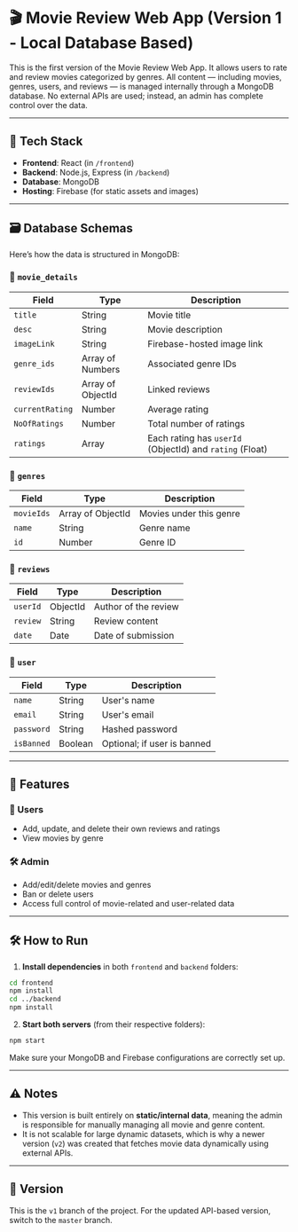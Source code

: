 
# 🎬 Movie Review Web App (Version 1 - Local Database Based)

This is the first version of the Movie Review Web App. It allows users to rate and review movies categorized by genres. All content — including movies, genres, users, and reviews — is managed internally through a MongoDB database. No external APIs are used; instead, an admin has complete control over the data.

---

## 🚀 Tech Stack

- **Frontend**: React (in `/frontend`)
- **Backend**: Node.js, Express (in `/backend`)
- **Database**: MongoDB
- **Hosting**: Firebase (for static assets and images)

---

## 🗃️ Database Schemas

Here’s how the data is structured in MongoDB:

### 🔹 `movie_details`
| Field         | Type              | Description                                |
|---------------|-------------------|--------------------------------------------|
| `title`       | String            | Movie title                                 |
| `desc`        | String            | Movie description                           |
| `imageLink`   | String            | Firebase-hosted image link                  |
| `genre_ids`   | Array of Numbers  | Associated genre IDs                        |
| `reviewIds`   | Array of ObjectId | Linked reviews                              |
| `currentRating`| Number           | Average rating                              |
| `NoOfRatings` | Number            | Total number of ratings                     |
| `ratings`     | Array             | Each rating has `userId` (ObjectId) and `rating` (Float) |

### 🔹 `genres`
| Field      | Type              | Description              |
|------------|-------------------|--------------------------|
| `movieIds` | Array of ObjectId | Movies under this genre  |
| `name`     | String            | Genre name               |
| `id`       | Number            | Genre ID                 |

### 🔹 `reviews`
| Field    | Type       | Description         |
|----------|------------|---------------------|
| `userId` | ObjectId   | Author of the review|
| `review` | String     | Review content      |
| `date`   | Date       | Date of submission  |

### 🔹 `user`
| Field      | Type      | Description                |
|------------|-----------|----------------------------|
| `name`     | String    | User's name                |
| `email`    | String    | User's email               |
| `password` | String    | Hashed password            |
| `isBanned` | Boolean   | Optional; if user is banned|

---

## 🧩 Features

### 👤 Users
- Add, update, and delete their own reviews and ratings
- View movies by genre

### 🛠️ Admin
- Add/edit/delete movies and genres
- Ban or delete users
- Access full control of movie-related and user-related data

---

## 🛠️ How to Run

1. **Install dependencies** in both `frontend` and `backend` folders:

```bash
cd frontend
npm install
cd ../backend
npm install
````

2. **Start both servers** (from their respective folders):

```bash
npm start
```

Make sure your MongoDB and Firebase configurations are correctly set up.

---

## ⚠️ Notes

* This version is built entirely on **static/internal data**, meaning the admin is responsible for manually managing all movie and genre content.
* It is not scalable for large dynamic datasets, which is why a newer version (`v2`) was created that fetches movie data dynamically using external APIs.

---

## 📌 Version

This is the `v1` branch of the project. For the updated API-based version, switch to the `master` branch.
